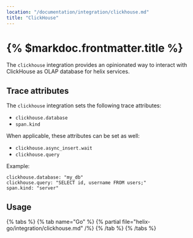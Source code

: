 ```yaml
---
location: "/documentation/integration/clickhouse.md"
title: "ClickHouse"
---
```


# {% $markdoc.frontmatter.title %}

The `clickhouse` integration provides an opinionated way to interact with
ClickHouse as OLAP database for helix services.

## Trace attributes

The `clickhouse` integration sets the following trace attributes:
- `clickhouse.database`
- `span.kind`

When applicable, these attributes can be set as well:
- `clickhouse.async_insert.wait`
- `clickhouse.query`

Example:
```
clickhouse.database: "my_db"
clickhouse.query: "SELECT id, username FROM users;"
span.kind: "server"
```

## Usage

{% tabs %}
  {% tab name="Go" %}
    {% partial file="helix-go/integration/clickhouse.md" /%} 
  {% /tab %}
{% /tabs %}
